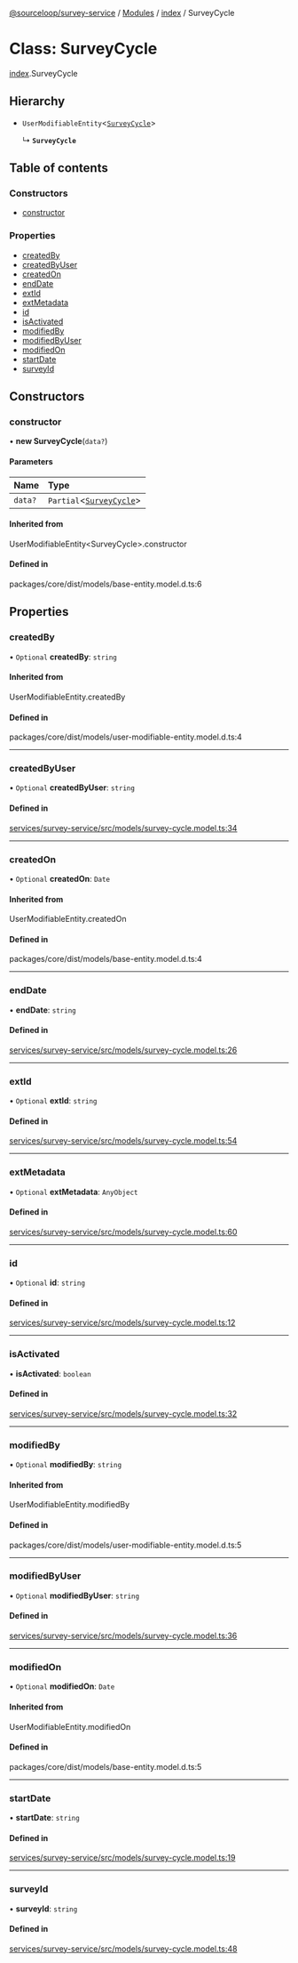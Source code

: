 [@sourceloop/survey-service](../README.md) / [Modules](../modules.md) / [index](../modules/index.md) / SurveyCycle

# Class: SurveyCycle

[index](../modules/index.md).SurveyCycle

## Hierarchy

- `UserModifiableEntity`<[`SurveyCycle`](index.SurveyCycle.md)\>

  ↳ **`SurveyCycle`**

## Table of contents

### Constructors

- [constructor](index.SurveyCycle.md#constructor)

### Properties

- [createdBy](index.SurveyCycle.md#createdby)
- [createdByUser](index.SurveyCycle.md#createdbyuser)
- [createdOn](index.SurveyCycle.md#createdon)
- [endDate](index.SurveyCycle.md#enddate)
- [extId](index.SurveyCycle.md#extid)
- [extMetadata](index.SurveyCycle.md#extmetadata)
- [id](index.SurveyCycle.md#id)
- [isActivated](index.SurveyCycle.md#isactivated)
- [modifiedBy](index.SurveyCycle.md#modifiedby)
- [modifiedByUser](index.SurveyCycle.md#modifiedbyuser)
- [modifiedOn](index.SurveyCycle.md#modifiedon)
- [startDate](index.SurveyCycle.md#startdate)
- [surveyId](index.SurveyCycle.md#surveyid)

## Constructors

### constructor

• **new SurveyCycle**(`data?`)

#### Parameters

| Name | Type |
| :------ | :------ |
| `data?` | `Partial`<[`SurveyCycle`](index.SurveyCycle.md)\> |

#### Inherited from

UserModifiableEntity<SurveyCycle\>.constructor

#### Defined in

packages/core/dist/models/base-entity.model.d.ts:6

## Properties

### createdBy

• `Optional` **createdBy**: `string`

#### Inherited from

UserModifiableEntity.createdBy

#### Defined in

packages/core/dist/models/user-modifiable-entity.model.d.ts:4

___

### createdByUser

• `Optional` **createdByUser**: `string`

#### Defined in

[services/survey-service/src/models/survey-cycle.model.ts:34](https://github.com/sourcefuse/loopback4-microservice-catalog/blob/d35fdb3f0/services/survey-service/src/models/survey-cycle.model.ts#L34)

___

### createdOn

• `Optional` **createdOn**: `Date`

#### Inherited from

UserModifiableEntity.createdOn

#### Defined in

packages/core/dist/models/base-entity.model.d.ts:4

___

### endDate

• **endDate**: `string`

#### Defined in

[services/survey-service/src/models/survey-cycle.model.ts:26](https://github.com/sourcefuse/loopback4-microservice-catalog/blob/d35fdb3f0/services/survey-service/src/models/survey-cycle.model.ts#L26)

___

### extId

• `Optional` **extId**: `string`

#### Defined in

[services/survey-service/src/models/survey-cycle.model.ts:54](https://github.com/sourcefuse/loopback4-microservice-catalog/blob/d35fdb3f0/services/survey-service/src/models/survey-cycle.model.ts#L54)

___

### extMetadata

• `Optional` **extMetadata**: `AnyObject`

#### Defined in

[services/survey-service/src/models/survey-cycle.model.ts:60](https://github.com/sourcefuse/loopback4-microservice-catalog/blob/d35fdb3f0/services/survey-service/src/models/survey-cycle.model.ts#L60)

___

### id

• `Optional` **id**: `string`

#### Defined in

[services/survey-service/src/models/survey-cycle.model.ts:12](https://github.com/sourcefuse/loopback4-microservice-catalog/blob/d35fdb3f0/services/survey-service/src/models/survey-cycle.model.ts#L12)

___

### isActivated

• **isActivated**: `boolean`

#### Defined in

[services/survey-service/src/models/survey-cycle.model.ts:32](https://github.com/sourcefuse/loopback4-microservice-catalog/blob/d35fdb3f0/services/survey-service/src/models/survey-cycle.model.ts#L32)

___

### modifiedBy

• `Optional` **modifiedBy**: `string`

#### Inherited from

UserModifiableEntity.modifiedBy

#### Defined in

packages/core/dist/models/user-modifiable-entity.model.d.ts:5

___

### modifiedByUser

• `Optional` **modifiedByUser**: `string`

#### Defined in

[services/survey-service/src/models/survey-cycle.model.ts:36](https://github.com/sourcefuse/loopback4-microservice-catalog/blob/d35fdb3f0/services/survey-service/src/models/survey-cycle.model.ts#L36)

___

### modifiedOn

• `Optional` **modifiedOn**: `Date`

#### Inherited from

UserModifiableEntity.modifiedOn

#### Defined in

packages/core/dist/models/base-entity.model.d.ts:5

___

### startDate

• **startDate**: `string`

#### Defined in

[services/survey-service/src/models/survey-cycle.model.ts:19](https://github.com/sourcefuse/loopback4-microservice-catalog/blob/d35fdb3f0/services/survey-service/src/models/survey-cycle.model.ts#L19)

___

### surveyId

• **surveyId**: `string`

#### Defined in

[services/survey-service/src/models/survey-cycle.model.ts:48](https://github.com/sourcefuse/loopback4-microservice-catalog/blob/d35fdb3f0/services/survey-service/src/models/survey-cycle.model.ts#L48)
